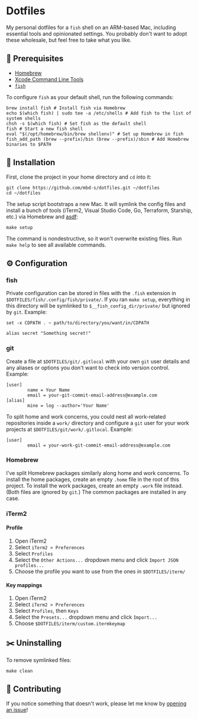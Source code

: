 # Dotfiles

My personal dotfiles for a `fish` shell on an ARM-based Mac, including essential tools and opinionated settings. You
probably don't want to adopt these wholesale, but feel free to take what you like.

## 🧭 Prerequisites

- [Homebrew](https://brew.sh/)
- [Xcode Command Line Tools](https://mac.install.guide/commandlinetools/index.html)
- [`fish`](https://fishshell.com/)

To configure `fish` as your default shell, run the following commands:

```shell
brew install fish # Install fish via Homebrew
echo $(which fish) | sudo tee -a /etc/shells # Add fish to the list of system shells
chsh -s $(which fish) # Set fish as the default shell
fish # Start a new fish shell
eval "$(/opt/homebrew/bin/brew shellenv)" # Set up Homebrew in fish
fish_add_path (brew --prefix)/bin (brew --prefix)/sbin # Add Homebrew binaries to $PATH
```

## 🔌 Installation

First, clone the project in your home directory and `cd` into it:

```shell
git clone https://github.com/mbd-s/dotfiles.git ~/dotfiles
cd ~/dotfiles
```

The setup script bootstraps a new Mac. It will symlink the config files and install a bunch of tools (iTerm2, Visual
Studio Code, Go, Terraform, Starship, etc.) via Homebrew and [asdf](https://github.com/asdf-vm/asdf):

```shell
make setup
```

The command is nondestructive, so it won't overwrite existing files. Run `make help` to see all available commands.

## ⚙️ Configuration

### fish

Private configuration can be stored in files with the `.fish` extension in `$DOTFILES/fish/.config/fish/private/`. If
you ran `make setup`, everything in this directory will be symlinked to `$__fish_config_dir/private/` but ignored by
`git`. Example:

```shell
set -x CDPATH . ~ path/to/directory/you/want/in/CDPATH

alias secret "Something secret!"
```

### git

Create a file at `$DOTFILES/git/.gitlocal` with your own `git` user details and any aliases or options you don't want to
check into version control. Example:

```
[user]
        name = Your Name
        email = your-git-commit-email-address@example.com
[alias]
        mine = log --author='Your Name'
```

To split home and work concerns, you could nest all work-related repositories inside a `work/` directory and configure a
`git` user for your work projects at `$DOTFILES/git/work/.gitlocal`. Example:

```
[user]
        email = your-work-git-commit-email-address@example.com
```

### Homebrew

I've split Homebrew packages similarly along home and work concerns. To install the home packages, create an empty
`.home` file in the root of this project. To install the work packages, create an empty `.work` file instead. (Both
files are ignored by `git`.) The common packages are installed in any case.

### iTerm2

#### Profile

1. Open iTerm2
2. Select `iTerm2 > Preferences`
3. Select `Profiles`
4. Select the `Other Actions...` dropdown menu and click `Import JSON profiles...`
5. Choose the profile you want to use from the ones in `$DOTFILES/iterm/`

#### Key mappings

1. Open iTerm2
2. Select `iTerm2 > Preferences`
3. Select `Profiles`, then `Keys`
4. Select the `Presets...` dropdown menu and click `Import...`
5. Choose `$DOTFILES/iterm/custom.itermkeymap`

## ✂️ Uninstalling

To remove symlinked files:

```shell
make clean
```

## 🦀 Contributing

If you notice something that doesn't work, please let me know by
[opening an issue](https://github.com/mbd-s/dotfiles/issues/new/choose)!
